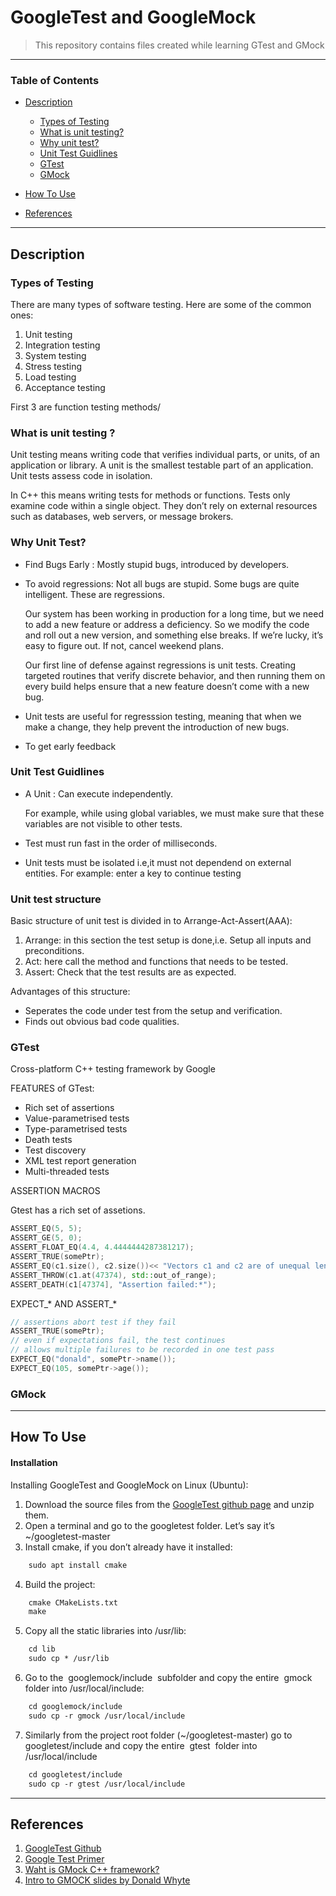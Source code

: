 # GoogleTest and GoogleMock

> This repository contains files created while learning GTest and GMock

---

### Table of Contents

- [Description](#description)
    - [Types of Testing](#types-of-testing)
    - [What is unit testing?](#what-is-unit-testing)
    - [Why unit test?](#why-unit-test)
    - [Unit Test Guidlines](#unit-test-guidlines)
    - [GTest](#gtest)
    - [GMock](#gmock)
- [How To Use](#how-to-use)

- [References](#references)

---

## Description

### Types of Testing
There are many types of software testing. Here are some of the common ones:

1. Unit testing 
2. Integration testing
3. System testing
4. Stress testing
5. Load testing
6. Acceptance  testing

First 3 are function testing methods/

### What is unit testing ?
Unit testing means writing code that verifies individual parts, or units, of an application or library. A unit is the smallest testable part of an application. Unit tests assess code in isolation.

In C++ this means writing tests for methods or functions. Tests only examine code within a single object. They don’t rely on external resources such as databases, web servers, or message brokers.

### Why Unit Test?
- Find Bugs Early : Mostly stupid bugs, introduced by developers.
- To avoid regressions: Not all bugs are stupid. Some bugs are quite intelligent. These are regressions. 

    Our system has been working in production for a long time, but we need to add a new feature or address a deficiency. So we modify the code and roll out a new version, and something else breaks. If we’re lucky, it’s easy to figure out. If not, cancel weekend plans.

    Our first line of defense against regressions is unit tests. Creating targeted routines that verify discrete behavior, and then running them on every build helps ensure that a new feature doesn’t come with a new bug.
- Unit tests are useful for regresssion testing, meaning that when we make a change, they help prevent the introduction of new bugs.
- To get early feedback

### Unit Test Guidlines
- A Unit : Can execute independently.

    For example, while using global variables, we must make sure that these variables are not visible to other tests.
- Test must run fast in the order of milliseconds.
- Unit tests must be isolated i.e,it must not dependend on external entities. For example: enter a key to continue testing

### Unit test structure

Basic structure of unit test is divided in to Arrange-Act-Assert(AAA): 

1. Arrange: in this section the test setup is done,i.e. Setup all inputs and preconditions.
2. Act: here call the method and functions that needs to be tested.
3. Assert: Check that the test results are as expected.

Advantages of this structure:
- Seperates the code under test from the setup and verification.
- Finds out obvious bad code qualities.


### GTest
Cross-platform C++ testing framework by Google

FEATURES of GTest:
- Rich set of assertions
- Value-parametrised tests
- Type-parametrised tests
- Death tests
- Test discovery
- XML test report generation
- Multi-threaded tests

ASSERTION MACROS

Gtest has a rich set of assetions.
```cpp
ASSERT_EQ(5, 5);
ASSERT_GE(5, 0);
ASSERT_FLOAT_EQ(4.4, 4.4444444287381217);
ASSERT_TRUE(somePtr);
ASSERT_EQ(c1.size(), c2.size())<< "Vectors c1 and c2 are of unequal length";
ASSERT_THROW(c1.at(47374), std::out_of_range);
ASSERT_DEATH(c1[47374], "Assertion failed:*");
```

EXPECT_* AND ASSERT_*
```cpp
// assertions abort test if they fail
ASSERT_TRUE(somePtr);
// even if expectations fail, the test continues
// allows multiple failures to be recorded in one test pass
EXPECT_EQ("donald", somePtr->name());
EXPECT_EQ(105, somePtr->age());
```

### GMock

---

## How To Use

#### Installation
Installing GoogleTest and GoogleMock on Linux (Ubuntu):
1. Download the source files from the [GoogleTest github page](https://github.com/google/googletest) and unzip them.
2. Open a terminal and go to the googletest folder. Let’s say it’s ~/googletest-master
3. Install cmake, if you don’t already have it installed:
```html
    sudo apt install cmake
```
4. Build the project:
```html
    cmake CMakeLists.txt
    make
```
5. Copy all the static libraries into /usr/lib:
```html
    cd lib
    sudo cp * /usr/lib
```
6. Go to the ​ googlemock/include ​ subfolder and copy the entire ​ gmock ​ folder into
/usr/local/include:
```html
    cd googlemock/include
    sudo cp -r gmock /usr/local/include
```
7. Similarly from the project root folder (~/googletest-master) go to googletest/include and copy the entire ​ gtest ​ folder into /usr/local/include
```html
    cd googletest/include
    sudo cp -r gtest /usr/local/include
```
---

## References
1. [GoogleTest Github](https://github.com/google/googletest)
2. [Google Test Primer](https://github.com/google/googletest/blob/master/googletest/docs/primer.md)
3. [Waht is GMock C++ framework?](https://chromium.googlesource.com/external/github.com/google/googletest/+/refs/tags/release-1.8.0/googlemock/docs/ForDummies.md)
4. [Intro to GMOCK slides by Donald Whyte](http://donsoft.io/gmock-presentation/#/)

